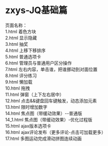 # zxys-JQ基础篇
页面名称：
<br/>1.html 着色方块
<br/>2.html 显示隐藏
<br/>3.html 抽奖
<br/>4.html 上移下移排序
<br/>5.html 普通选项卡
<br/>6.html 管理员与普通用户区分操作
<br/>7.html 左右内容，单击谁，把谁挪动到对面位置
<br/>8.html 评分练习
<br/>9.html 懒加载
<br/>10.html 拖拽
<br/>11.html 弹窗（上下左右居中）
<br/>12.html 点击&&键盘回车键触发，动态添加元素
<br/>13.html 限时增加数字
<br/>14.html 焦点图（带缓动效果）--普通版
<br/>14_1.html 焦点图（带缓动效果）-优化过程版
<br/>15.html ajax版本选项卡
<br/>16.html ajax评论发布（更多评论-点击可加载更多）
<br/>17.html 多图运动完成滑动拼图连续动画
